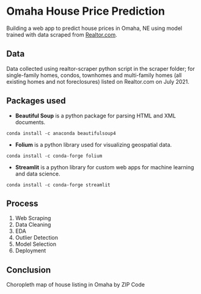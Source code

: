 # Omaha House Price Prediction
Building a web app to predict house prices in Omaha, NE using model trained with data scraped from [Realtor.com](https://www.realtor.com/).

## Data 
Data collected using realtor-scraper python script in the scraper folder; for single-family homes, condos, townhomes and multi-family homes (all existing homes and not foreclosures) listed on Realtor.com on July 2021.

## Packages used
- **Beautiful Soup** is a python package for parsing HTML and XML documents.
```
conda install -c anaconda beautifulsoup4 
```
- **Folium** is a python library used for visualizing geospatial data.
```
conda install -c conda-forge folium
```
- **Streamlit** is a python library for custom web apps for machine learning and data science.
```
conda install -c conda-forge streamlit 
```

## Process
1. Web Scraping
2. Data Cleaning
3. EDA
4. Outlier Detection
5. Model Selection
6. Deployment

## Conclusion
Choropleth map of house listing in Omaha by ZIP Code


